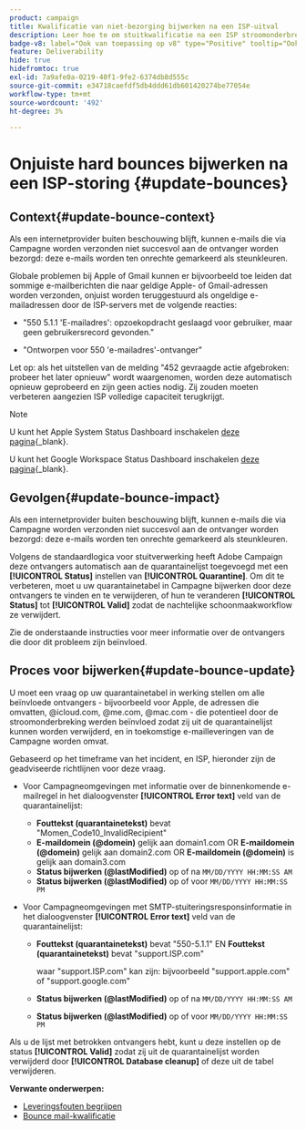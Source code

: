 ```yaml
---
product: campaign
title: Kwalificatie van niet-bezorging bijwerken na een ISP-uitval
description: Leer hoe te om stuitkwalificatie na een ISP stroomonderbreking bij te werken
badge-v8: label="Ook van toepassing op v8" type="Positive" tooltip="Ook van toepassing op campagne v8"
feature: Deliverability
hide: true
hidefromtoc: true
exl-id: 7a9afe0a-0219-40f1-9fe2-6374db8d555c
source-git-commit: e34718caefdf5db4ddd61db601420274be77054e
workflow-type: tm+mt
source-wordcount: '492'
ht-degree: 3%

---
```


# Onjuiste hard bounces bijwerken na een ISP-storing {#update-bounces}



## Context{#update-bounce-context}

Als een internetprovider buiten beschouwing blijft, kunnen e-mails die via Campagne worden verzonden niet succesvol aan de ontvanger worden bezorgd: deze e-mails worden ten onrechte gemarkeerd als steunkleuren.

Globale problemen bij Apple of Gmail kunnen er bijvoorbeeld toe leiden dat sommige e-mailberichten die naar geldige Apple- of Gmail-adressen worden verzonden, onjuist worden teruggestuurd als ongeldige e-mailadressen door de ISP-servers met de volgende reacties:

* &quot;550 5.1.1 &#39;E-mailadres&#39;: opzoekopdracht geslaagd voor gebruiker, maar geen gebruikersrecord gevonden.&quot;

* &quot;Ontworpen voor 550 &#39;e-mailadres&#39;-ontvanger&quot;

Let op: als het uitstellen van de melding &quot;452 gevraagde actie afgebroken: probeer het later opnieuw&quot; wordt waargenomen, worden deze automatisch opnieuw geprobeerd en zijn geen acties nodig. Zij zouden moeten verbeteren aangezien ISP volledige capaciteit terugkrijgt.

>[!NOTE]
>
>U kunt het Apple System Status Dashboard inschakelen [deze pagina](https://www.apple.com/support/systemstatus/){_blank}.
>
>U kunt het Google Workspace Status Dashboard inschakelen [deze pagina](https://www.google.com/appsstatus#hl=en&amp;v=status){_blank}.
>

## Gevolgen{#update-bounce-impact}

Als een internetprovider buiten beschouwing blijft, kunnen e-mails die via Campagne worden verzonden niet succesvol aan de ontvanger worden bezorgd: deze e-mails worden ten onrechte gemarkeerd als steunkleuren.

Volgens de standaardlogica voor stuitverwerking heeft Adobe Campaign deze ontvangers automatisch aan de quarantainelijst toegevoegd met een **[!UICONTROL Status]** instellen van **[!UICONTROL Quarantine]**. Om dit te verbeteren, moet u uw quarantainetabel in Campagne bijwerken door deze ontvangers te vinden en te verwijderen, of hun te veranderen **[!UICONTROL Status]** tot **[!UICONTROL Valid]** zodat de nachtelijke schoonmaakworkflow ze verwijdert.

Zie de onderstaande instructies voor meer informatie over de ontvangers die door dit probleem zijn beïnvloed.

## Proces voor bijwerken{#update-bounce-update}

U moet een vraag op uw quarantainetabel in werking stellen om alle beïnvloede ontvangers - bijvoorbeeld voor Apple, de adressen die omvatten, @icloud.com, @me.com, @mac.com - die potentieel door de stroomonderbreking werden beïnvloed zodat zij uit de quarantainelijst kunnen worden verwijderd, en in toekomstige e-mailleveringen van de Campagne worden omvat.

Gebaseerd op het timeframe van het incident, en ISP, hieronder zijn de geadviseerde richtlijnen voor deze vraag.

* Voor Campagneomgevingen met informatie over de binnenkomende e-mailregel in het dialoogvenster **[!UICONTROL Error text]** veld van de quarantainelijst:

   * **Fouttekst (quarantainetekst)** bevat &quot;Momen_Code10_InvalidRecipient&quot;
   * **E-maildomein (@domein)** gelijk aan domain1.com OR **E-maildomein (@domein)** gelijk aan domain2.com OR **E-maildomein (@domein)** is gelijk aan domain3.com
   * **Status bijwerken (@lastModified)** op of na `MM/DD/YYYY HH:MM:SS AM`
   * **Status bijwerken (@lastModified)** op of voor `MM/DD/YYYY HH:MM:SS PM`

* Voor Campagneomgevingen met SMTP-stuiteringsresponsinformatie in het dialoogvenster **[!UICONTROL Error text]** veld van de quarantainelijst:

   * **Fouttekst (quarantainetekst)** bevat &quot;550-5.1.1&quot; EN **Fouttekst (quarantainetekst)** bevat &quot;support.ISP.com&quot;

     waar &quot;support.ISP.com&quot; kan zijn: bijvoorbeeld &quot;support.apple.com&quot; of &quot;support.google.com&quot;

   * **Status bijwerken (@lastModified)** op of na `MM/DD/YYYY HH:MM:SS AM`
   * **Status bijwerken (@lastModified)** op of voor  `MM/DD/YYYY HH:MM:SS PM`


Als u de lijst met betrokken ontvangers hebt, kunt u deze instellen op de status **[!UICONTROL Valid]** zodat zij uit de quarantainelijst worden verwijderd door **[!UICONTROL Database cleanup]** of deze uit de tabel verwijderen.

**Verwante onderwerpen:**
* [Leveringsfouten begrijpen](understanding-delivery-failures.md)
* [Bounce mail-kwalificatie](understanding-delivery-failures.md#bounce-mail-qualification)

